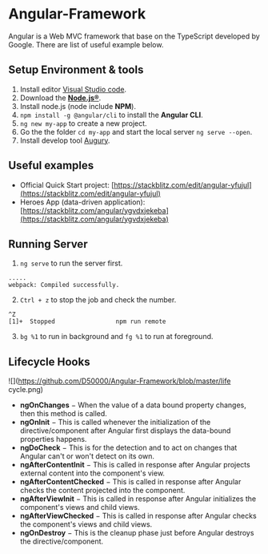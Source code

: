 # Angular-Framework

Angular is a Web MVC framework that base on the TypeScript developed by Google.
There are list of useful example below.

## Setup Environment & tools

1. Install editor [Visual Studio code](https://code.visualstudio.com/).
2. Download the **[Node.js®](https://nodejs.org/en/)**.
3. Install node.js (node include **NPM**).
4. `npm install -g @angular/cli` to install the **Angular CLI**.
5. `ng new my-app` to create a new project.
6. Go the the folder `cd my-app` and start the local server `ng serve --open`.
7. Install develop tool [Augury](https://augury.rangle.io/).

## Useful examples

- Official Quick Start project: [https://stackblitz.com/edit/angular-yfujul](https://stackblitz.com/edit/angular-yfujul)
- Heroes App (data-driven application): [https://stackblitz.com/angular/ygvdxjekeba](https://stackblitz.com/angular/ygvdxjekeba)

## Running Server

1. ```ng serve``` to run the server first.
```
..... 
webpack: Compiled successfully.
```
2. ```Ctrl + z``` to stop the job and check the number.
```
^Z
[1]+  Stopped                 npm run remote
```
3. ```bg %1``` to run in background and ```fg %1``` to run at foreground.

## Lifecycle Hooks

![](https://github.com/D50000/Angular-Framework/blob/master/life cycle.png)

- **ngOnChanges**  − When the value of a data bound property changes, then this method is called.
- **ngOnInit**  − This is called whenever the initialization of the directive/component after Angular first displays the data-bound properties happens.
- **ngDoCheck**  − This is for the detection and to act on changes that Angular can't or won't detect on its own.
- **ngAfterContentInit**  − This is called in response after Angular projects external content into the component's view.
- **ngAfterContentChecked**  − This is called in response after Angular checks the content projected into the component.
- **ngAfterViewInit**  − This is called in response after Angular initializes the component's views and child views.
- **ngAfterViewChecked**  − This is called in response after Angular checks the component's views and child views.
- **ngOnDestroy**  − This is the cleanup phase just before Angular destroys the directive/component.
